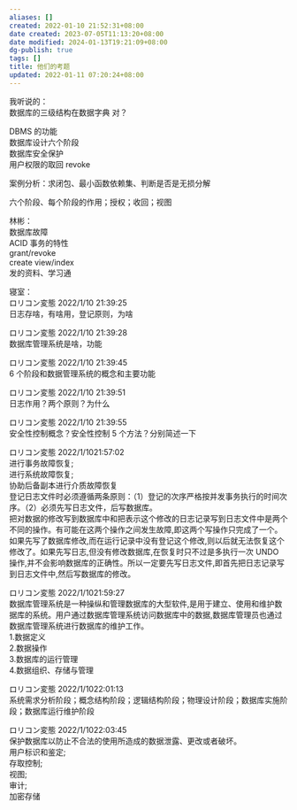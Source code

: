 ```yaml
---
aliases: []
created: 2022-01-10 21:52:31+08:00
date created: 2023-07-05T11:13:20+08:00
date modified: 2024-01-13T19:21:09+08:00
dg-publish: true
tags: []
title: 他们的考题
updated: 2022-01-11 07:20:24+08:00
---
```


我听说的：  
数据库的三级结构在数据字典 对？

DBMS 的功能  
数据库设计六个阶段  
数据库安全保护  
用户权限的取回 revoke

案例分析：求闭包、最小函数依赖集、判断是否是无损分解

六个阶段、每个阶段的作用；授权；收回；视图

林彬：  
数据库故障  
ACID 事务的特性  
grant/revoke  
create view/index  
发的资料、学习通

寝室：  
ロリコン変態 2022/1/10 21:39:25  
日志存啥，有啥用，登记原则，为啥

ロリコン変態 2022/1/10 21:39:28  
数据库管理系统是啥，功能

ロリコン変態 2022/1/10 21:39:45  
6 个阶段和数据管理系统的概念和主要功能

ロリコン変態 2022/1/10 21:39:51  
日志作用？两个原则？为什么

ロリコン変態 2022/1/10 21:39:55  
安全性控制概念？安全性控制 5 个方法？分别简述一下

ロリコン変態 2022/1/1021:57:02  
进行事务故障恢复;  
进行系统故障恢复;  
协助后备副本进行介质故障恢复  
登记日志文件时必须遵循两条原则：（1）登记的次序严格按并发事务执行的时间次序。（2）必须先写日志文件，后写数据库。  
把对数据的修改写到数据库中和把表示这个修改的日志记录写到日志文件中是两个不同的操作。有可能在这两个操作之间发生故障,即这两个写操作只完成了一个。如果先写了数据库修改,而在运行记录中没有登记这个修改,则以后就无法恢复这个修改了。如果先写日志,但没有修改数据库,在恢复时只不过是多执行一次 UNDO 操作,并不会影响数据库的正确性。所以一定要先写日志文件,即首先把日志记录写到日志文件中,然后写数据库的修改。

ロリコン変態 2022/1/1021:59:27  
数据库管理系统是一种操纵和管理数据库的大型软件,是用于建立、使用和维护数据库的系统。用户通过数据库管理系统访问数据库中的数据,数据库管理员也通过数据库管理系统进行数据库的维护工作。  
1.数据定义  
2.数据操作  
3.数据库的运行管理  
4.数据组织、存储与管理

ロリコン変態 2022/1/1022:01:13  
系统需求分析阶段；概念结构阶段；逻辑结构阶段；物理设计阶段；数据库实施阶段；数据库运行维护阶段

ロリコン変態 2022/1/1022:03:45  
保护数据库以防止不合法的使用所造成的数据泄露、更改或者破坏。  
用户标识和鉴定;  
存取控制;  
视图;  
审计;  
加密存储